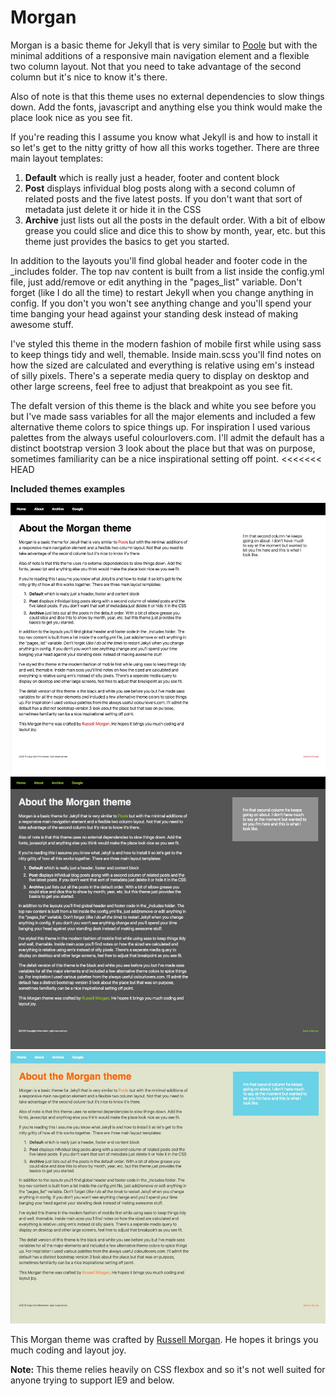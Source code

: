 # Morgan
Morgan is a basic theme for Jekyll that is very similar to <a href="http://getpoole.com/">Poole</a> but with the minimal additions of a responsive main navigation element and a flexible two column layout. Not that you need to take advantage of the second column but it's nice to know it's there.


Also of note is that this theme uses no external dependencies to slow things down. Add the fonts, javascript and anything else you think would make the place look nice as you see fit.


If you're reading this I assume you know what Jekyll is and how to install it so let's get to the nitty gritty of how all this works together. There are three main layout templates:


1. **Default** which is really just a header, footer and content block
2. **Post** displays infividual blog posts along with a second column of related posts and the five latest posts. If you don't want that sort of metadata just delete it or hide it in the CSS
3. **Archive** just lists out all the posts in the default order. With a bit of elbow grease you could slice and dice this to show by month, year, etc. but this theme just provides the basics to get you started.

        
In addition to the layouts you'll find global header and footer code in the _includes folder. The top nav content is built from a list inside the config.yml file, just add/remove or edit anything in the "pages_list" variable. Don't forget (like I do all the time) to restart Jekyll when you change anything in config. If you don't you won't see anything change and you'll spend your time banging your head against your standing desk instead of making awesome stuff.


I've styled this theme in the modern fashion of mobile first while using sass to keep things tidy and well, themable. Inside main.scss you'll find notes on how the sized are calculated and everything is relative using em's instead of silly pixels. There's a seperate media query to display on desktop and other large screens, feel free to adjust that breakpoint as you see fit.
        
        
The defalt version of this theme is the black and white you see before you but I've made sass variables for all the major elements and included a few alternative theme colors to spice things up. For inspiration I used various palettes from the always useful colourlovers.com. I'll admit the default has a distinct bootstrap version 3 look about the place but that was on purpose, sometimes familiarity can be a nice inspirational setting off point.
<<<<<<< HEAD

**Included themes examples**

<img src="screenshots/default.jpg">

<img src="screenshots/cloudy.jpg">

<img src="screenshots/goldfish.jpg">

This Morgan theme was crafted by [Russell Morgan](https://github.com/russellmorgan). He hopes it brings you much coding and layout joy.


**Note:** This theme relies heavily on CSS flexbox and so it's not well suited for anyone trying to support IE9 and below.
